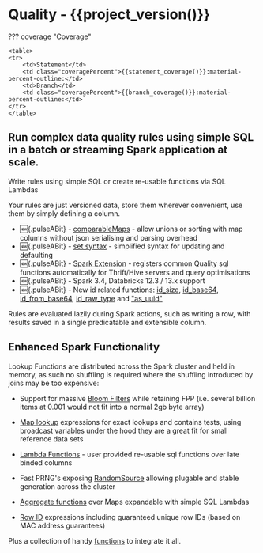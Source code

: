 # Quality - {{project_version()}}

??? coverage "Coverage"
    
    <table>
    <tr>
        <td>Statement</td>
        <td class="coveragePercent">{{statement_coverage()}}:material-percent-outline:</td>
        <td>Branch</td>
        <td class="coveragePercent">{{branch_coverage()}}:material-percent-outline:</td>
    </tr>
    </table>

## Run complex data quality rules using simple SQL in a batch or streaming Spark application at scale.

Write rules using simple SQL or create re-usable functions via SQL Lambdas 

Your rules are just versioned data, store them wherever convenient, use them by simply defining a column.

* :new:{.pulseABit} - [comparableMaps](sqlfunctions.md#comparablemaps) - allow unions or sorting with map columns without json serialising and parsing overhead
* :new:{.pulseABit} - [set syntax](advanced/ruleFolder.md#set) - simplified syntax for updating and defaulting
* :new:{.pulseABit} - [Spark Extension](getting_started/index.md#using-the-sql-functions-on-spark-thrift-hive-servers) - registers common Quality sql functions automatically for Thrift/Hive servers and query optimisations
* :new:{.pulseABit} - Spark 3.4, Databricks 12.3 / 13.x support
* :new:{.pulseABit} - New id related functions: [id_size](sqlfunctions.md#id_size), [id_base64](sqlfunctions.md#id_base64), [id_from_base64](sqlfunctions.md#id_from_base64), [id_raw_type](sqlfunctions.md#id_raw_type) and ["as_uuid"](sqlfunctions.md#as_uuid)

Rules are evaluated lazily during Spark actions, such as writing a row, with results saved in a single predicatable and extensible column.

## Enhanced Spark Functionality

Lookup Functions are distributed across the Spark cluster and held in memory, as such no shuffling is required where the shuffling introduced by joins may be too expensive:

* Support for massive [Bloom Filters](advanced/blooms/) while retaining FPP (i.e. several billion items at 0.001 would not fit into a normal 2gb byte array)
* [Map lookup](advanced/mapFunctions/) expressions for exact lookups and contains tests, using broadcast variables under the hood they are a great fit for small reference data sets


* [Lambda Functions](advanced/userFunctions/) - user provided re-usable sql functions over late binded columns


* Fast PRNG's exposing [RandomSource](https://commons.apache.org/proper/commons-rng/commons-rng-simple/apidocs/org/apache/commons/rng/simple/RandomSource.html) allowing plugable and stable generation across the cluster


* [Aggregate functions](advanced/aggregations/) over Maps expandable with simple SQL Lambdas


* [Row ID](advanced/rowIdFunctions/) expressions including guaranteed unique row IDs (based on MAC address guarantees)


Plus a collection of handy [functions](sqlfunctions.md) to integrate it all.
